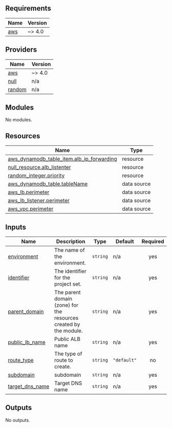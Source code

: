 <!-- BEGIN_TF_DOCS -->
## Requirements

| Name | Version |
|------|---------|
| <a name="requirement_aws"></a> [aws](#requirement\_aws) | ~> 4.0 |

## Providers

| Name | Version |
|------|---------|
| <a name="provider_aws"></a> [aws](#provider\_aws) | ~> 4.0 |
| <a name="provider_null"></a> [null](#provider\_null) | n/a |
| <a name="provider_random"></a> [random](#provider\_random) | n/a |

## Modules

No modules.

## Resources

| Name | Type |
|------|------|
| [aws_dynamodb_table_item.alb_ip_forwarding](https://registry.terraform.io/providers/hashicorp/aws/latest/docs/resources/dynamodb_table_item) | resource |
| [null_resource.alb_listenter](https://registry.terraform.io/providers/hashicorp/null/latest/docs/resources/resource) | resource |
| [random_integer.priority](https://registry.terraform.io/providers/hashicorp/random/latest/docs/resources/integer) | resource |
| [aws_dynamodb_table.tableName](https://registry.terraform.io/providers/hashicorp/aws/latest/docs/data-sources/dynamodb_table) | data source |
| [aws_lb.perimeter](https://registry.terraform.io/providers/hashicorp/aws/latest/docs/data-sources/lb) | data source |
| [aws_lb_listener.perimeter](https://registry.terraform.io/providers/hashicorp/aws/latest/docs/data-sources/lb_listener) | data source |
| [aws_vpc.perimeter](https://registry.terraform.io/providers/hashicorp/aws/latest/docs/data-sources/vpc) | data source |

## Inputs

| Name | Description | Type | Default | Required |
|------|-------------|------|---------|:--------:|
| <a name="input_environment"></a> [environment](#input\_environment) | The name of the environment. | `string` | n/a | yes |
| <a name="input_identifier"></a> [identifier](#input\_identifier) | The identifier for the project set. | `string` | n/a | yes |
| <a name="input_parent_domain"></a> [parent\_domain](#input\_parent\_domain) | The parent domain (zone) for the resources created by the module. | `string` | n/a | yes |
| <a name="input_public_lb_name"></a> [public\_lb\_name](#input\_public\_lb\_name) | Public ALB name | `string` | n/a | yes |
| <a name="input_route_type"></a> [route\_type](#input\_route\_type) | The type of route to create. | `string` | `"default"` | no |
| <a name="input_subdomain"></a> [subdomain](#input\_subdomain) | subdomain | `string` | n/a | yes |
| <a name="input_target_dns_name"></a> [target\_dns\_name](#input\_target\_dns\_name) | Target DNS name | `string` | n/a | yes |

## Outputs

No outputs.
<!-- END_TF_DOCS -->
